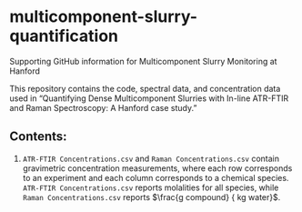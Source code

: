 # multicomponent-slurry-quantification
Supporting GitHub information for Multicomponent Slurry Monitoring at Hanford

This repository contains the code, spectral data, and concentration data used in “Quantifying Dense Multicomponent Slurries with In-line ATR-FTIR and Raman Spectroscopy: A Hanford case study.”

## Contents:

1. `ATR-FTIR Concentrations.csv` and `Raman Concentrations.csv` contain gravimetric concentration measurements, where each row corresponds to an experiment and each column corresponds to a chemical species. `ATR-FTIR Concentrations.csv` reports molalities for all species, while `Raman Concentrations.csv` reports $\frac{g compound} { kg water}$.
